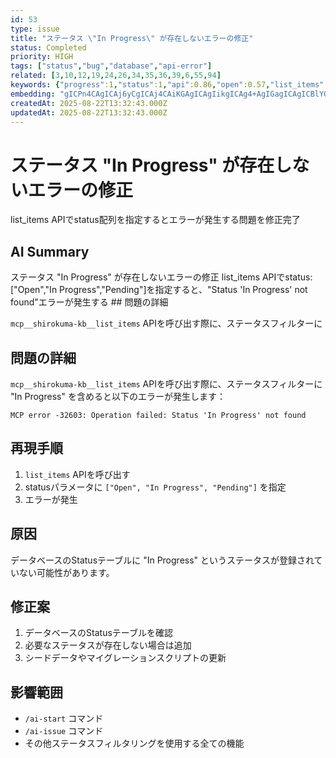 ```yaml
---
id: 53
type: issue
title: "ステータス \"In Progress\" が存在しないエラーの修正"
status: Completed
priority: HIGH
tags: ["status","bug","database","api-error"]
related: [3,10,12,19,24,26,34,35,36,39,6,55,94]
keywords: {"progress":1,"status":1,"api":0.86,"open":0.57,"list_items":0.57}
embedding: "gICPn4CAgICAj6yCgICAj4CAiKGAgICAgIikgICAg4+AgIGagICAgICBlYGAgJCJgICAkICAgICAgImFgICbgYCAh4yAgICAgIaEgoCAm4CAgI6OgICAgICOjoaAgI+AgICQjYCAgICAiZ+IgICCgYCAipWAgICAgI+whoCAgYg="
createdAt: 2025-08-22T13:32:43.000Z
updatedAt: 2025-08-22T13:32:43.000Z
---
```


# ステータス "In Progress" が存在しないエラーの修正

list_items APIでstatus配列を指定するとエラーが発生する問題を修正完了

## AI Summary

ステータス "In Progress" が存在しないエラーの修正 list_items APIでstatus: ["Open","In Progress","Pending"]を指定すると、"Status 'In Progress' not found"エラーが発生する ## 問題の詳細

`mcp__shirokuma-kb__list_items` APIを呼び出す際に、ステータスフィルターに

## 問題の詳細

`mcp__shirokuma-kb__list_items` APIを呼び出す際に、ステータスフィルターに "In Progress" を含めると以下のエラーが発生します：

```
MCP error -32603: Operation failed: Status 'In Progress' not found
```

## 再現手順

1. `list_items` APIを呼び出す
2. statusパラメータに `["Open", "In Progress", "Pending"]` を指定
3. エラーが発生

## 原因

データベースのStatusテーブルに "In Progress" というステータスが登録されていない可能性があります。

## 修正案

1. データベースのStatusテーブルを確認
2. 必要なステータスが存在しない場合は追加
3. シードデータやマイグレーションスクリプトの更新

## 影響範囲

- `/ai-start` コマンド
- `/ai-issue` コマンド  
- その他ステータスフィルタリングを使用する全ての機能
